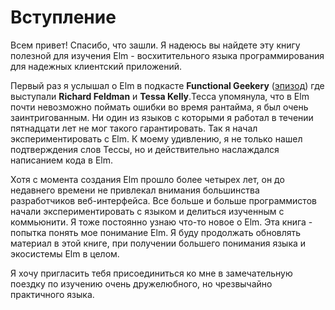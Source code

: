 # Вступление

Всем привет! Спасибо, что зашли. Я надеюсь вы найдете эту книгу полезной для изучения Elm - восхитительного языка программирования для надежных клиентский приложений.

Первый раз я услышал о Elm в подкасте **Functional Geekery** \([эпизод](https://www.functionalgeekery.com/functional-geekery-episode-33-richard-feldman-and-tessa-kelly/)\) где выступали **Richard Feldman** и **Tessa Kelly**.Тесса упомянула, что в Elm почти невозможно поймать ошибки во время рантайма, я был очень заинтригованным. Ни один из языков с которыми я работал  в течении пятнадцати лет не мог такого гарантировать. Так я начал экспериментировать с Elm. К моему удивлению, я не только нашел подтверждения слов Тессы, но и действительно наслаждался написанием кода в Elm.

Хотя с момента создания Elm прошло более четырех лет, он до недавнего времени не привлекал внимания большинства разработчиков веб-интерфейса. Все больше и больше программистов начали экспериментировать с языком и делиться изученным с коммьюнити. Я тоже постоянно узнаю что-то новое о Elm. Эта книга - попытка понять мое понимание Elm. Я буду продолжать обновлять материал в этой книге, при получении большего понимания языка и экосистемы Elm в целом.

Я хочу пригласить тебя присоединиться ко мне в замечательную поездку по изучению очень дружелюбного, но чрезвычайно практичного языка.

